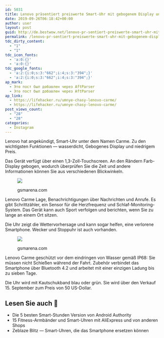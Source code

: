 ```yaml
---
id: 5031
title: Lenovo präsentiert preiswerte Smart-Uhr mit gebogenem Display und Schutz gegen Feuchtigkeit
date: 2019-09-26T06:18:42+00:00
author: user
layout: post
guid: http://de.bestwow.net/lenovo-pr-sentiert-preiswerte-smart-uhr-mit-gebogenem-display-und-schutz-gegen-feuchtigkeit/
permalink: /lenovo-pr-sentiert-preiswerte-smart-uhr-mit-gebogenem-display-und-schutz-gegen-feuchtigkeit/
tdc_dirty_content:
  - "1"
  - "1"
tdc_icon_fonts:
  - 'a:0:{}'
  - 'a:0:{}'
tdc_google_fonts:
  - 'a:2:{i:0;s:3:"662";i:4;s:3:"394";}'
  - 'a:2:{i:0;s:3:"662";i:4;s:3:"394";}'
ap_mark:
  - Это пост был добавлен через AftParser
  - Это пост был добавлен через AftParser
ap_link:
  - https://lifehacker.ru/umnye-chasy-lenovo-carme/
  - https://lifehacker.ru/umnye-chasy-lenovo-carme/
post_views_count:
  - "28"
  - "28"
categories:
  - Instagram
---
```

Lenovo hat angekündigt, Smart-Uhr unter dem Namen Carme. Zu den wichtigsten Funktionen — wasserdicht, Gebogenes Display und niedrigem Preis.

Das Gerät verfügt über einen 1,3-Zoll-Touchscreen. An den Rändern Farb-Display gebogen, wodurch überprüfen Sie die Zeit und andere Informationen können Sie aus verschiedenen Blickwinkeln.<figure>

![](http://de.bestwow.net/wp-content/uploads/2019/09/lenovo-predstavila-nedorogie-umnye-chasy-s-izognutym-displeem-i-zaschitoy-ot-vlagi-1.jpg) <figcaption>gsmarena.com</figcaption></figure> 

Lenovo Carme Lage, Benachrichtigungen über Nachrichten und Anrufe. Es gibt Schrittzähler, ein Sensor für die Herzfrequenz und Schlaf-Monitoring-System. Das Gerät kann auch Sport verfolgen und berichten, wenn Sie zu lange an einem Ort sitzen.

Die Uhr zeigt die Wettervorhersage und kann sogar helfen, eine verlorene Smartphone. Wecker und Stoppuhr ist auch vorhanden.<figure>

![](http://de.bestwow.net/wp-content/uploads/2019/09/lenovo-predstavila-nedorogie-umnye-chasy-s-izognutym-displeem-i-zaschitoy-ot-vlagi-2.jpg) <figcaption>gsmarena.com</figcaption></figure> 

Lenovo Carme geschützt vor dem eindringen von Wasser gemäß IP68: Sie müssen nicht Schießen während der Fahrt. Zubehör verbindet das Smartphone über Bluetooth 4.2 und arbeitet mit einer einzigen Ladung bis zu sieben Tage.

Die Uhr wird mit Kautschukband blau oder grün. Sie wird über den Verkauf 15. September zum Preis von 50 US-Dollar.

<div>
  <h2 class="read-also__title">
    <span>Lesen Sie auch</span> <span>🧐 </span>
  </h2>
  
  <ul class="read-also__list">
    <li>
      Die 5 besten Smart-Stunden Version von Android Authority
    </li>
    <li>
      15 Fitness-Armbänder und Smart-Uhren mit AliExpress und von anderen Shops
    </li>
    <li>
      Zeblaze Blitz — Smart-Uhren, die das Smartphone ersetzen können
    </li>
  </ul>
</div>
